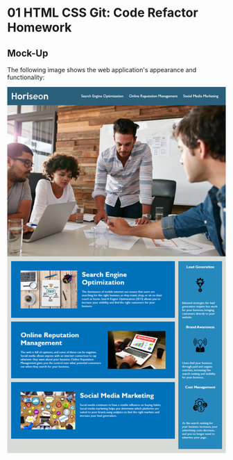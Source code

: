 # 01 HTML CSS Git: Code Refactor Homework

## Mock-Up

The following image shows the web application's appearance and functionality:

![code refactor demo](./Assets/Demo/01-html-css-git-homework-demo.png)



